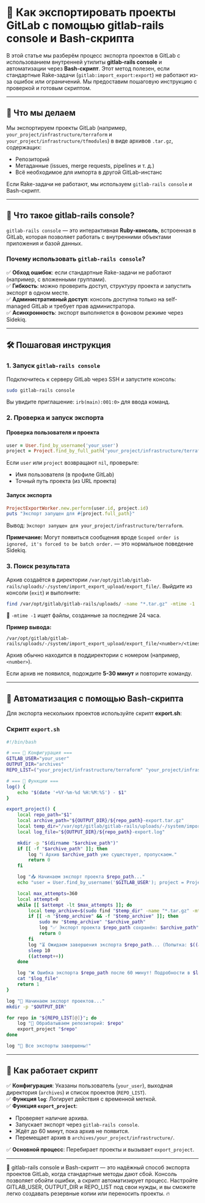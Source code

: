 # 📌 Как экспортировать проекты GitLab с помощью gitlab-rails console и Bash-скрипта

В этой статье мы разберём процесс экспорта проектов в GitLab с использованием внутренней утилиты **gitlab-rails console** и автоматизации через **Bash-скрипт**. Этот метод полезен, если стандартные Rake-задачи (`gitlab:import_export:export`) не работают из-за ошибок или ограничений. Мы предоставим пошаговую инструкцию с проверкой и готовым скриптом.

---

## 🎯 Что мы делаем

Мы экспортируем проекты GitLab (например, `your_project/infrastructure/terraform` и `your_project/infrastructure/tfmodules`) в виде архивов `.tar.gz`, содержащих:
- Репозиторий
- Метаданные (issues, merge requests, pipelines и т. д.)
- Всё необходимое для импорта в другой GitLab-инстанс

Если Rake-задачи не работают, мы используем `gitlab-rails console` и Bash-скрипт.

---

## 🔹 Что такое gitlab-rails console?
`gitlab-rails console` — это интерактивная **Ruby-консоль**, встроенная в GitLab, которая позволяет работать с внутренними объектами приложения и базой данных.

### Почему использовать `gitlab-rails console`?
✅ **Обход ошибок**: если стандартные Rake-задачи не работают (например, с вложенными группами).  
✅ **Гибкость**: можно проверить доступ, структуру проекта и запустить экспорт в одном месте.  
✅ **Административный доступ**: консоль доступна только на self-managed GitLab и требует прав администратора.  
✅ **Асинхронность**: экспорт выполняется в фоновом режиме через Sidekiq.

---

## 🛠️ Пошаговая инструкция

### **1. Запуск `gitlab-rails console`**
Подключитесь к серверу GitLab через SSH и запустите консоль:
```bash
sudo gitlab-rails console
```
Вы увидите приглашение: `irb(main):001:0>` для ввода команд.

### **2. Проверка и запуск экспорта**

#### **Проверка пользователя и проекта**
```ruby
user = User.find_by_username('your_user')
project = Project.find_by_full_path('your_project/infrastructure/terraform')
```
Если `user` или `project` возвращают `nil`, проверьте:
- Имя пользователя (в профиле GitLab)
- Точный путь проекта (из URL проекта)

#### **Запуск экспорта**
```ruby
ProjectExportWorker.new.perform(user.id, project.id)
puts "Экспорт запущен для #{project.full_path}"
```
Вывод: `Экспорт запущен для your_project/infrastructure/terraform`.

**Примечание:** Могут появиться сообщения вроде `Scoped order is ignored, it's forced to be batch order.` — это нормальное поведение Sidekiq.

### **3. Поиск результата**
Архив создаётся в директории `/var/opt/gitlab/gitlab-rails/uploads/-/system/import_export_upload/export_file/`. Выйдите из консоли (`exit`) и выполните:

```bash
find /var/opt/gitlab/gitlab-rails/uploads/ -name "*.tar.gz" -mtime -1
```
📌 `-mtime -1` ищет файлы, созданные за последние 24 часа.

**Пример вывода:**
```
/var/opt/gitlab/gitlab-rails/uploads/-/system/import_export_upload/export_file/<number>/<timestamp>_your_project_infrastructure_terraform_export.tar.gz
```
Архив обычно находится в поддиректории с номером (например, `<number>`).

Если архив не появился, подождите **5-30 минут** и повторите команду.

---

## 🤖 Автоматизация с помощью Bash-скрипта
Для экспорта нескольких проектов используйте скрипт **export.sh**:

### **Скрипт `export.sh`**
```bash
#!/bin/bash

# === 🔹 Конфигурация ===
GITLAB_USER="your_user"
OUTPUT_DIR="archives"
REPO_LIST=("your_project/infrastructure/terraform" "your_project/infrastructure/tfmodules")

# === 🔹 Функции ===
log() {
    echo "$(date '+%Y-%m-%d %H:%M:%S') - $1"
}

export_project() {
    local repo_path="$1"
    local archive_path="${OUTPUT_DIR}/${repo_path}-export.tar.gz"
    local temp_dir="/var/opt/gitlab/gitlab-rails/uploads/-/system/import_export_upload/export_file"
    local log_file="${OUTPUT_DIR}/${repo_path}-export.log"

    mkdir -p "$(dirname "$archive_path")"
    if [[ -f "$archive_path" ]]; then
        log "ℹ️ Архив $archive_path уже существует, пропускаем."
        return 0
    fi

    log "📤 Начинаем экспорт проекта $repo_path..."
    echo "user = User.find_by_username('$GITLAB_USER'); project = Project.find_by_full_path('$repo_path'); ProjectExportWorker.new.perform(user.id, project.id)" | sudo gitlab-rails console > "$log_file" 2>&1

    local max_attempts=360
    local attempt=0
    while [[ $attempt -lt $max_attempts ]]; do
        local temp_archive=$(sudo find "$temp_dir" -name "*.tar.gz" -mtime -1)
        if [[ -n "$temp_archive" && -f "$temp_archive" ]]; then
            sudo mv "$temp_archive" "$archive_path"
            log "✅ Экспорт проекта $repo_path сохранён: $archive_path"
            return 0
        fi
        log "⏳ Ожидаем завершения экспорта $repo_path... (Попытка: $((attempt+1))/$max_attempts)"
        sleep 10
        ((attempt++))
    done

    log "❌ Ошибка экспорта $repo_path после 60 минут! Подробности в $log_file"
    cat "$log_file"
    return 1
}

log "🚀 Начинаем экспорт проектов..."
mkdir -p "$OUTPUT_DIR"

for repo in "${REPO_LIST[@]}"; do
    log "🔧 Обрабатываем репозиторий: $repo"
    export_project "$repo"
done

log "🎉 Все экспорты завершены!"
```

---

## 📌 Как работает скрипт
✅ **Конфигурация**: Указаны пользователь (`your_user`), выходная директория (`archives`) и список проектов (`REPO_LIST`).  
✅ **Функция `log`**: Логирует действия с временной меткой.  
✅ **Функция `export_project`**:
- Проверяет наличие архива.
- Запускает экспорт через `gitlab-rails console`.
- Ждёт до 60 минут, пока архив не появится.
- Перемещает архив в `archives/your_project/infrastructure/`.

✅ **Основной процесс**: Перебирает проекты и вызывает `export_project`.

---

🚀 gitlab-rails console и Bash-скрипт — это надёжный способ экспорта проектов GitLab, когда стандартные методы дают сбой. Консоль позволяет обойти ошибки, а скрипт автоматизирует процесс. Настройте GITLAB_USER, OUTPUT_DIR и REPO_LIST под свои нужды, и вы сможете легко создавать резервные копии или переносить проекты. 🔥

